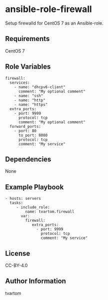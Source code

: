 ansible-role-firewall
=====================

Setup firewalld for CentOS 7 as an Ansible-role.

Requirements
------------

CentOS 7

Role Variables
--------------

    firewall:
      services:
        - name: "dhcpv6-client"
          comment: "My optional comment"
        - name: "ssh"
        - name: "http"
        - name: "https"
      extra_ports:
        - port: 9999
          protocol: tcp
          comment: "My optional comment"
      forward_ports:
        - port: 80
          to_port: 8080
          protocol: tcp
          comment: "My service"

Dependencies
------------

None

Example Playbook
----------------

    - hosts: servers
      tasks:
         - include_role:
             name: tvartom.firewall
           var:
             firewall:
                extra_ports:
                  - port: 9999
                    protocol: tcp
                    comment: "My service"

           

License
-------

CC-BY-4.0

Author Information
------------------

tvartom
